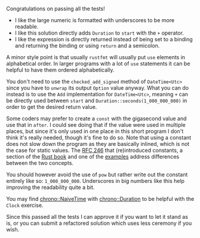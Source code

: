 Congratulations on passing all the tests!

 * I like the large numeric is formatted with underscores to be more readable.
 * I like this solution directly adds `Duration` to `start` with the `+`
   operator.
 * I like the expression is directly returned instead of being set to a binding
   and returning the binding or using `return` and a semicolon.

A minor style point is that usually `rustfmt`  will usually put `use` elements
in alphabetical order. In larger programs with a lot of `use` statements it can
be helpful to have them ordered alphabetically.

You don't need to use the `checked_add_signed` method of `DateTime<Utc>` since
you have to `unwrap` its output `Option` value anyway. What you can do instead
is to use the `Add` implementation for `DateTime<Utc>`, meaning `+` can be
directly used between `start` and `Duration::seconds(1_000_000_000)` in order
to get the desired return value.

Some coders may prefer to create a `const` with the gigasecond value and use
that in `after`. I could see doing that if the value were used in multiple
places, but since it's only used in one place in this short program I don't
think it's really needed, though it's fine to do so. Note that using a constant
does not slow down the program as they are basically inlined, which is not the
case for static values. The [RFC
246](https://github.com/rust-lang/rfcs/blob/master/text/0246-const-vs-static.md)
that (re)introduced constants, a section of the [Rust
book](https://doc.rust-lang.org/book/ch03-01-variables-and-mutability.html#differences-between-variables-and-constants)
and one of the
[examples](https://doc.rust-lang.org/stable/rust-by-example/custom_types/constants.html)
address differences between the two concepts.

You should however avoid the use of `pow` but rather write out the constant
entirely like so: `1_000_000_000`. Underscores in big numbers like this help
improving the readability quite a bit.

You may find 
[chrono::NaiveTime](https://docs.rs/chrono/0.4.19/chrono/naive/struct.NaiveTime.html) 
with [chrono::Duration](https://docs.rs/chrono/0.4.19/chrono/struct.Duration.html)
to be helpful with the `Clock` exercise.

Since this passed all the tests I can approve it if you want to let it stand as
is, or you can submit a refactored solution which uses less ceremony if you
wish.
